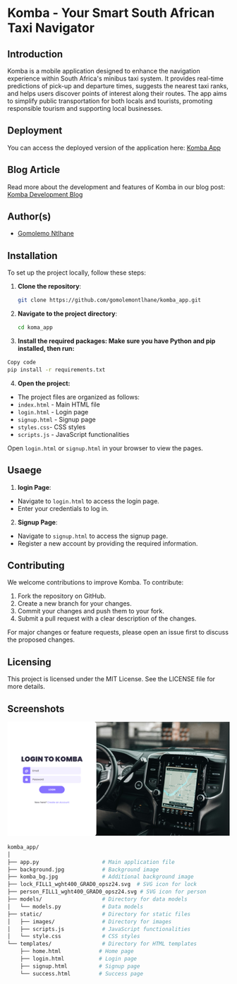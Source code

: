 # Komba - Your Smart South African Taxi Navigator

## Introduction
Komba is a mobile application designed to enhance the navigation experience within South Africa's minibus taxi system. It provides real-time predictions of pick-up and departure times, suggests the nearest taxi ranks, and helps users discover points of interest along their routes. The app aims to simplify public transportation for both locals and tourists, promoting responsible tourism and supporting local businesses.

## Deployment
You can access the deployed version of the application here: [Komba App](https://github.com/gomolemontlhane/komba_app/blob/main/login.html)

## Blog Article
Read more about the development and features of Komba in our blog post: [Komba Development Blog](https://www.linkedin.com/pulse/blog-post-alx-komba-portfolio-project-gomolemo-ntlhane-qzqkf/)

## Author(s)
- [Gomolemo Ntlhane](https://www.linkedin.com/in/gomolemontlhane)

## Installation
To set up the project locally, follow these steps:

1. **Clone the repository**:
   ```bash
   git clone https://github.com/gomolemontlhane/komba_app.git
   ```

2. **Navigate to the project directory**:
      ```bash
      cd koma_app
      ```

3. **Install the required packages: Make sure you have Python and pip installed, then run:**

```bash
Copy code
pip install -r requirements.txt
```

4. **Open the project:**

- The project files are organized as follows:
- `index.html` - Main HTML file
- `login.html` - Login page
- `signup.html` - Signup page
- `styles.css`- CSS styles
- `scripts.js` - JavaScript functionalities

Open `login.html` or `signup.html` in your browser to view the pages.

## Usaege

1. **login Page**:
- Navigate to `login.html` to access the login page.
- Enter your credentials to log in.

2. **Signup Page**:
- Navigate to `signup.html` to access the signup page.
- Register a new account by providing the required information.

## Contributing
We welcome contributions to improve Komba. To contribute:

1. Fork the repository on GitHub.
2. Create a new branch for your changes.
3. Commit your changes and push them to your fork.
4. Submit a pull request with a clear description of the changes.

For major changes or feature requests, please open an issue first to discuss the proposed changes.

## Licensing
This project is licensed under the MIT License. See the LICENSE file for more details.

## Screenshots
![Komba Login Page](./screenshot.png)

```graphql
komba_app/
│
├── app.py                    # Main application file
├── background.jpg            # Background image
├── komba_bg.jpg              # Additional background image
├── lock_FILL1_wght400_GRAD0_opsz24.svg  # SVG icon for lock
├── person_FILL1_wght400_GRAD0_opsz24.svg # SVG icon for person
├── models/                   # Directory for data models
│   └── models.py             # Data models
├── static/                   # Directory for static files
│   ├── images/               # Directory for images
│   ├── scripts.js            # JavaScript functionalities
│   └── style.css             # CSS styles
└── templates/                # Directory for HTML templates
    ├── home.html            # Home page
    ├── login.html           # Login page
    ├── signup.html          # Signup page
    └── success.html         # Success page
```

